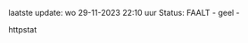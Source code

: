 laatste update: 
wo 29-11-2023 22:10   uur 
Status: FAALT - geel - 
<div class="service Y">httpstat</div>